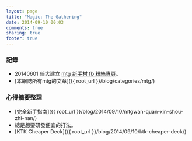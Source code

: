 ```yaml
---
layout: page
title: "Magic: The Gathering"
date: 2014-09-10 00:03
comments: true
sharing: true
footer: true
---
```


### 記錄

- 20140601 任大建立 [mtg 新手村 fb 粉絲專頁](https://www.facebook.com/groups/635044613244573/)。
- [本網誌所有mtg的文章]({{ root_url }}/blog/categories/mtg/)


### 心得摘要整理

- [完全新手指南]({{ root_url }}/blog/2014/09/10/mtgwan-quan-xin-shou-zhi-nan/)
- 總是想要研發便宜的打法。
- [KTK Cheaper Deck]({{ root_url }}/blog/2014/09/10/ktk-cheaper-deck/)